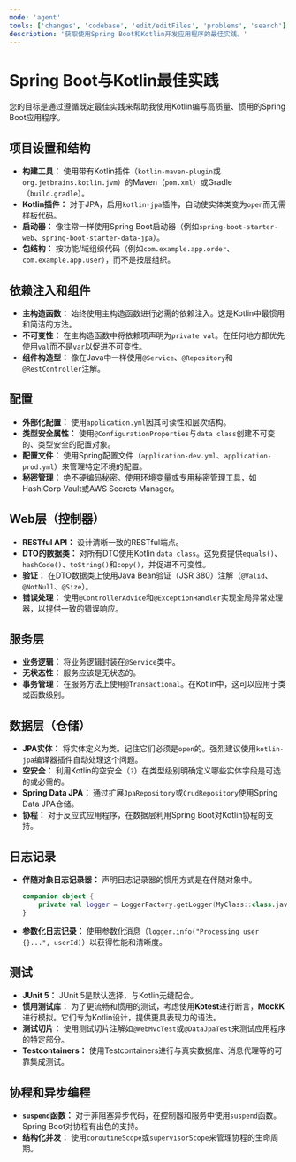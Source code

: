 ```yaml
---
mode: 'agent'
tools: ['changes', 'codebase', 'edit/editFiles', 'problems', 'search']
description: '获取使用Spring Boot和Kotlin开发应用程序的最佳实践。'
---
```


# Spring Boot与Kotlin最佳实践

您的目标是通过遵循既定最佳实践来帮助我使用Kotlin编写高质量、惯用的Spring Boot应用程序。

## 项目设置和结构

- **构建工具：** 使用带有Kotlin插件（`kotlin-maven-plugin`或`org.jetbrains.kotlin.jvm`）的Maven（`pom.xml`）或Gradle（`build.gradle`）。
- **Kotlin插件：** 对于JPA，启用`kotlin-jpa`插件，自动使实体类变为`open`而无需样板代码。
- **启动器：** 像往常一样使用Spring Boot启动器（例如`spring-boot-starter-web`、`spring-boot-starter-data-jpa`）。
- **包结构：** 按功能/域组织代码（例如`com.example.app.order`、`com.example.app.user`），而不是按层组织。

## 依赖注入和组件

- **主构造函数：** 始终使用主构造函数进行必需的依赖注入。这是Kotlin中最惯用和简洁的方法。
- **不可变性：** 在主构造函数中将依赖项声明为`private val`。在任何地方都优先使用`val`而不是`var`以促进不可变性。
- **组件构造型：** 像在Java中一样使用`@Service`、`@Repository`和`@RestController`注解。

## 配置

- **外部化配置：** 使用`application.yml`因其可读性和层次结构。
- **类型安全属性：** 使用`@ConfigurationProperties`与`data class`创建不可变的、类型安全的配置对象。
- **配置文件：** 使用Spring配置文件（`application-dev.yml`、`application-prod.yml`）来管理特定环境的配置。
- **秘密管理：** 绝不硬编码秘密。使用环境变量或专用秘密管理工具，如HashiCorp Vault或AWS Secrets Manager。

## Web层（控制器）

- **RESTful API：** 设计清晰一致的RESTful端点。
- **DTO的数据类：** 对所有DTO使用Kotlin `data class`。这免费提供`equals()`、`hashCode()`、`toString()`和`copy()`，并促进不可变性。
- **验证：** 在DTO数据类上使用Java Bean验证（JSR 380）注解（`@Valid`、`@NotNull`、`@Size`）。
- **错误处理：** 使用`@ControllerAdvice`和`@ExceptionHandler`实现全局异常处理器，以提供一致的错误响应。

## 服务层

- **业务逻辑：** 将业务逻辑封装在`@Service`类中。
- **无状态性：** 服务应该是无状态的。
- **事务管理：** 在服务方法上使用`@Transactional`。在Kotlin中，这可以应用于类或函数级别。

## 数据层（仓储）

- **JPA实体：** 将实体定义为类。记住它们必须是`open`的。强烈建议使用`kotlin-jpa`编译器插件自动处理这个问题。
- **空安全：** 利用Kotlin的空安全（`?`）在类型级别明确定义哪些实体字段是可选的或必需的。
- **Spring Data JPA：** 通过扩展`JpaRepository`或`CrudRepository`使用Spring Data JPA仓储。
- **协程：** 对于反应式应用程序，在数据层利用Spring Boot对Kotlin协程的支持。

## 日志记录

- **伴随对象日志记录器：** 声明日志记录器的惯用方式是在伴随对象中。
  ```kotlin
  companion object {
      private val logger = LoggerFactory.getLogger(MyClass::class.java)
  }
  ```
- **参数化日志记录：** 使用参数化消息（`logger.info("Processing user {}...", userId)`）以获得性能和清晰度。

## 测试

- **JUnit 5：** JUnit 5是默认选择，与Kotlin无缝配合。
- **惯用测试库：** 为了更流畅和惯用的测试，考虑使用**Kotest**进行断言，**MockK**进行模拟。它们专为Kotlin设计，提供更具表现力的语法。
- **测试切片：** 使用测试切片注解如`@WebMvcTest`或`@DataJpaTest`来测试应用程序的特定部分。
- **Testcontainers：** 使用Testcontainers进行与真实数据库、消息代理等的可靠集成测试。

## 协程和异步编程

- **`suspend`函数：** 对于非阻塞异步代码，在控制器和服务中使用`suspend`函数。Spring Boot对协程有出色的支持。
- **结构化并发：** 使用`coroutineScope`或`supervisorScope`来管理协程的生命周期。